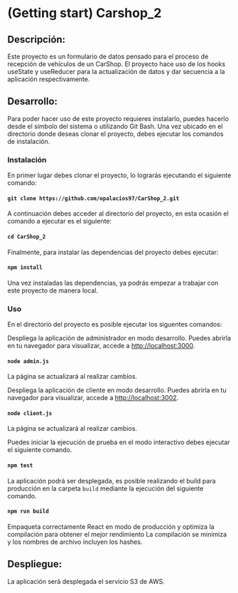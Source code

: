 # (Getting start) Carshop_2

## Descripción:

Este proyecto es un formulario de datos pensado para el proceso de recepción de vehículos de un CarShop. El proyecto hace uso de los hooks useState y useReducer para la actualización de datos y dar secuencia a la aplicación respectivamente.   

## Desarrollo:

Para poder hacer uso de este proyecto requieres instalarlo, puedes hacerlo desde el símbolo del sistema o utilizando Git Bash. Una vez ubicado en el directorio donde deseas clonar el proyecto, debes ejecutar los comandos de instalación.

### Instalación

En primer lugar debes clonar el proyecto, lo lograrás ejecutando el siguiente comando:

#### `git clone https://github.com/opalacios97/CarShop_2.git`

A continuación debes acceder al directorio del proyecto, en esta ocasión el comando a ejecutar es el siguiente:

#### `cd CarShop_2`

Finalmente, para instalar las dependencias del proyecto debes ejecutar:

#### `npm install`

Una vez instaladas las dependencias, ya podrás empezar a trabajar con este proyecto de manera local.


### Uso

En el directorio del proyecto es posible ejecutar los siguentes comandos:

Despliega la aplicación de administrador en modo desarrollo.
Puedes abrirla en tu navegador para visualizar, accede a [http://localhost:3000](http://localhost:3000).

#### `node admin.js`

La página se actualizará al realizar cambios.

Despliega la aplicación de cliente en modo desarrollo.
Puedes abrirla en tu navegador para visualizar, accede a [http://localhost:3002](http://localhost:3002).

#### `node client.js`

La página se actualizará al realizar cambios.

Puedes iniciar la ejecución de prueba en el modo interactivo debes ejecutar el siguiente comando.

#### `npm test`

La aplicación podrá ser desplegada, es posible realizando el build para producción en la carpeta `build` mediante la ejecución del siguiente comando.

#### `npm run build`

Empaqueta correctamente React en modo de producción y optimiza la compilación para obtener el mejor rendimiento
La compilación se minimiza y los nombres de archivo incluyen los hashes.

## Despliegue:

La aplicación será desplegada el servicio S3 de AWS.

